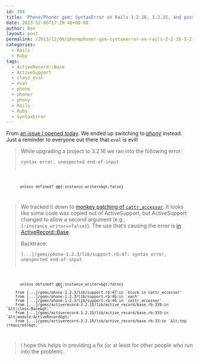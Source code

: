 ```yaml
---
id: 388
title: 'Phone/Phoner gem: SyntaxError on Rails 3.2.16, 3.2.15, and possibly before'
date: 2013-12-06T17:20:48+00:00
author: Ben
layout: post
permalink: /2013/12/06/phonephoner-gem-syntaxerror-on-rails-3-2-16-3-2-15-and-possibly-before/
categories:
  - Rails
  - Ruby
tags:
  - ActiveRecord::Base
  - ActiveSupport
  - class_eval
  - eval
  - phone
  - phoner
  - phony
  - Rails
  - Ruby
  - SyntaxError
---
```

From [an issue I opened today](https://github.com/carr/phone/issues/50). We ended up switching to [phony](https://github.com/floere/phony) instead. Just a reminder to everyone out there that `eval` is evil!

> While upgrading a project to 3.2.16 we ran into the following error:
> 
> <pre><code class="no-highlight">syntax error, unexpected end-of-input
          unless defined? @@{:instance_writer=&gt;false}
</code></pre>
> 
> We tracked it down to [monkey patching of `cattr_accessor`](https://github.com/carr/phone/blob/d62324f12ac19951220a26dfa90b5e5cb1369477/lib/phone/support.rb#L48). It looks like some code was copied out of ActiveSupport, but ActiveSupport changed to allow a second argument (e.g., `{:instance_writer=>false}`). The use that&#8217;s causing the error is [in ActiveRecord::Base](https://github.com/rails/rails/blob/v3.2.15/activerecord/lib/active_record/base.rb#L339).
> 
> Backtrace:
> 
> <pre><code class="no-highlight">[...]/gems/phone-1.2.3/lib/support.rb:47: syntax error, unexpected end-of-input
          unless defined? @@{:instance_writer=&gt;false}
                            ^
        from [...]/gems/phone-1.2.3/lib/support.rb:47:in `block in cattr_accessor'
        from [...]/gems/phone-1.2.3/lib/support.rb:46:in `each'
        from [...]/gems/phone-1.2.3/lib/support.rb:46:in `cattr_accessor'
        from [...]/gems/activerecord-3.2.15/lib/active_record/base.rb:339:in `&lt;class:Base&gt;'
        from [...]/gems/activerecord-3.2.15/lib/active_record/base.rb:333:in `&lt;module:ActiveRecord&gt;'
        from [...]/gems/activerecord-3.2.15/lib/active_record/base.rb:33:in `&lt;top (required)&gt;'
</code></pre>
> 
> I hope this helps in providing a fix (or at least for other people who run into the problem).